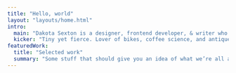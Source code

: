 ```yaml
---
title: "Hello, world"
layout: "layouts/home.html"
intro:
  main: "Dakota Sexton is a designer, frontend developer, & writer who creates imaginative, narrative-driven work."
  kicker: "Tiny yet fierce. Lover of bikes, coffee science, and antique type"
featuredWork:
  title: "Selected work"
  summary: "Some stuff that should give you an idea of what we’re all about."
---
```

